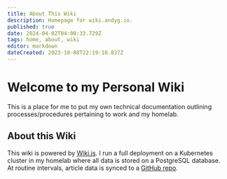 ```yaml
---
title: About This Wiki
description: Homepage for wiki.andyg.io.
published: true
date: 2024-04-02T04:00:33.729Z
tags: home, about, wiki
editor: markdown
dateCreated: 2023-10-08T22:19:10.837Z
---
```


# Welcome to my Personal Wiki

This is a place for me to put my own technical documentation outlining processes/procedures pertaining to work and my homelab.

## About this Wiki

This wiki is powered by [Wiki.js](https://js.wiki/). I run a full deployment on a Kubernetes cluster in my homelab where all data is stored on a PostgreSQL database. At routine intervals, article data is synced to a [GitHub repo](https://github.com/andygodish/wikijs-storage/tree/main). 

